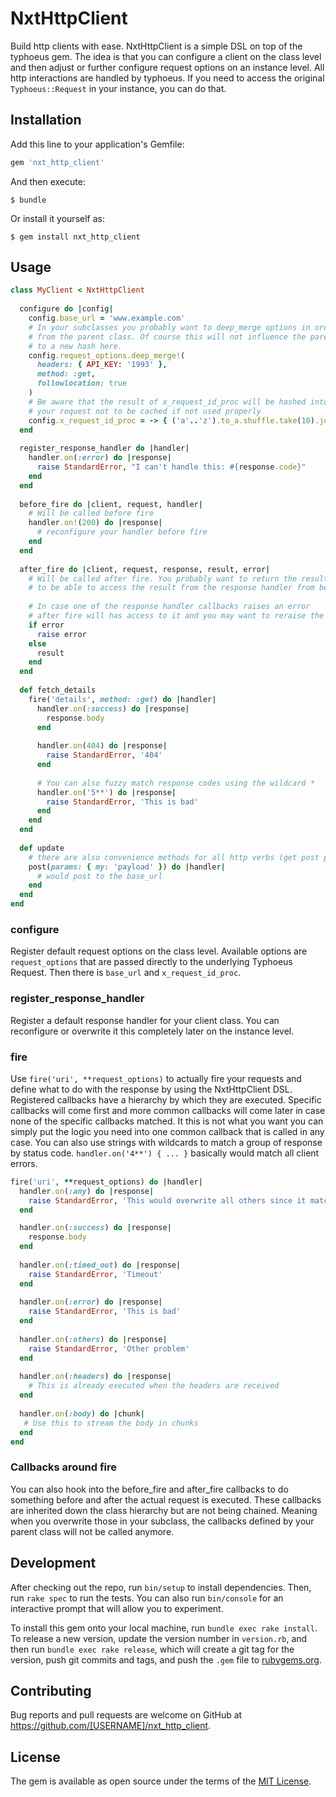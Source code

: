 # NxtHttpClient

Build http clients with ease. NxtHttpClient is a simple DSL on top of the typhoeus gem.
The idea is that you can configure a client on the class level and then adjust or further configure
request options on an instance level. All http interactions are handled by typhoeus. If you need to 
access the original `Typhoeus::Request` in your instance, you can do that. 

## Installation

Add this line to your application's Gemfile:

```ruby
gem 'nxt_http_client'
```

And then execute:

    $ bundle

Or install it yourself as:

    $ gem install nxt_http_client

## Usage

```ruby
class MyClient < NxtHttpClient
  
  configure do |config|
    config.base_url = 'www.example.com'
    # In your subclasses you probably want to deep_merge options in order to not overwrite options inherited 
    # from the parent class. Of course this will not influence the parent class and you can also reset them 
    # to a new hash here.  
    config.request_options.deep_merge!(
      headers: { API_KEY: '1993' },
      method: :get,
      followlocation: true
    )
    # Be aware that the result of x_request_id_proc will be hashed into the cache key and thus might cause 
    # your request not to be cached if not used properly 
    config.x_request_id_proc = -> { ('a'..'z').to_a.shuffle.take(10).join } 
  end
  
  register_response_handler do |handler|
    handler.on(:error) do |response|
      raise StandardError, "I can't handle this: #{response.code}"
    end
  end
  
  before_fire do |client, request, handler|
    # Will be called before fire
    handler.on!(200) do |response|
      # reconfigure your handler before fire
    end
  end
  
  after_fire do |client, request, response, result, error|
    # Will be called after fire. You probably want to return the result here in order for your code 
    # to be able to access the result from the response handler from before. 
   
    # In case one of the response handler callbacks raises an error
    # after fire will has access to it and you may want to reraise the error in that case.
    if error
      raise error
    else  
      result
    end
  end
  
  def fetch_details
    fire('details', method: :get) do |handler|
      handler.on(:success) do |response|
        response.body
      end
      
      handler.on(404) do |response|
        raise StandardError, '404'
      end
      
      # You can also fuzzy match response codes using the wildcard *
      handler.on('5**') do |response|
        raise StandardError, 'This is bad'
      end
    end
  end
  
  def update
    # there are also convenience methods for all http verbs (get post patch put delete head)
    post(params: { my: 'payload' }) do |handler|
      # would post to the base_url
    end
  end
end
```

### configure

Register default request options on the class level. Available options are `request_options` that are passed directly to 
the underlying Typhoeus Request. Then there is `base_url` and `x_request_id_proc`. 

### register_response_handler

Register a default response handler for your client class. 
You can reconfigure or overwrite it this completely later on the instance level. 

### fire

Use `fire('uri', **request_options)` to actually fire your requests and define what to do with the response by using
the NxtHttpClient DSL. Registered callbacks have a hierarchy by which they are executed. Specific callbacks will come first 
and more common callbacks will come later in case none of the specific callbacks matched. It this is not what you want you
can simply put the logic you need into one common callback that is called in any case. You can also use strings with wildcards
to match a group of response by status code. `handler.on('4**') { ... }` basically would match all client errors.   

```ruby
fire('uri', **request_options) do |handler|
  handler.on(:any) do |response|
    raise StandardError, 'This would overwrite all others since it matches first'
  end

  handler.on(:success) do |response|
    response.body
  end
  
  handler.on(:timed_out) do |response|
    raise StandardError, 'Timeout'
  end
  
  handler.on(:error) do |response|
    raise StandardError, 'This is bad'
  end
  
  handler.on(:others) do |response|
    raise StandardError, 'Other problem'
  end
  
  handler.on(:headers) do |response|
    # This is already executed when the headers are received
  end
  
  handler.on(:body) do |chunk|
   # Use this to stream the body in chunks 
  end
end
``` 

### Callbacks around fire

You can also hook into the before_fire and after_fire callbacks to do something before and after the actual request is executed.
These callbacks are inherited down the class hierarchy but are not being chained. Meaning when you overwrite those in your subclass,
the callbacks defined by your parent class will not be called anymore.


## Development

After checking out the repo, run `bin/setup` to install dependencies. Then, run `rake spec` to run the tests. You can also run `bin/console` for an interactive prompt that will allow you to experiment.

To install this gem onto your local machine, run `bundle exec rake install`. To release a new version, update the version number in `version.rb`, and then run `bundle exec rake release`, which will create a git tag for the version, push git commits and tags, and push the `.gem` file to [rubygems.org](https://rubygems.org).

## Contributing

Bug reports and pull requests are welcome on GitHub at https://github.com/[USERNAME]/nxt_http_client.

## License

The gem is available as open source under the terms of the [MIT License](https://opensource.org/licenses/MIT).
